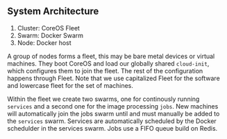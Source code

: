 ## System Architecture

1. Cluster: CoreOS Fleet
2. Swarm: Docker Swarm
3. Node: Docker host

A group of nodes forms a fleet, this may be bare metal devices or virtual machines. They boot CoreOS and load our globally shared `cloud-init`, which configures them to join the fleet. The rest of the configuration happens through Fleet. Note that we use capitalized Fleet for the software and lowercase fleet for the set of machines.

Within the fleet we create two swarms, one for continously running `services` and a second one for the image processing `jobs`. New machines will automatically join the jobs swarm until and must manually be added to the `services` swarm. Services are automatically scheduled by the Docker schedulder in the services swarm. Jobs use a FIFO queue build on Redis.